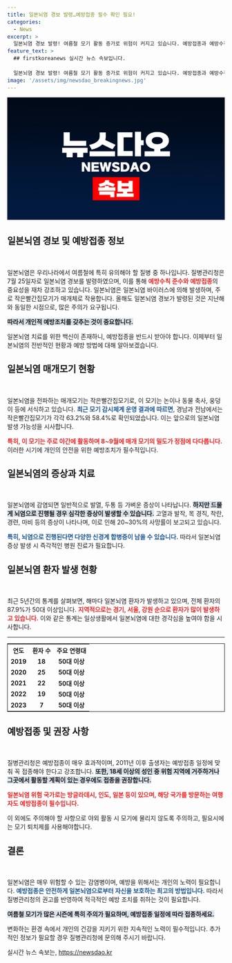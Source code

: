 ```yaml
---
title: 일본뇌염 경보 발령…예방접종 필수 확인 필요!
categories:
  - News
excerpt: >
  일본뇌염 경보 발령! 여름철 모기 활동 증가로 위험이 커지고 있습니다. 예방접종과 예방수칙 준수가 필수! 지금 바로 확인하세요!
feature_text: >
  ## firstkoreanews 실시간 뉴스 속보입니다.

  일본뇌염 경보 발령! 여름철 모기 활동 증가로 위험이 커지고 있습니다. 예방접종과 예방수칙 준수가 필수! 지금 바로 확인하세요!
image: '/assets/img/newsdao_breakingnews.jpg'
---
```


<p><img src="/assets/img/newsdao_breakingnews.jpg" alt="firstkoreanews 속보" /></p>

<h2 data-ke-size="size26">일본뇌염 경보 및 예방접종 정보</h2>

<p data-ke-size="size16">&nbsp;</p>

<p>일본뇌염은 우리나라에서 여름철에 특히 유의해야 할 질병 중 하나입니다. 질병관리청은 7월 25일자로 일본뇌염 경보를 발령하였으며, 이를 통해 <b><span style="color: #ee2323;">예방수칙 준수와 예방접종</span></b>의 중요성을 재차 강조하고 있습니다. 일본뇌염은 일본뇌염 바이러스에 의해 발생하며, 주로 작은빨간집모기가 매개체로 작용합니다. 올해도 일본뇌염 경보가 발령된 것은 지난해와 동일한 시점으로, 많은 주의가 요구됩니다. </p>

<p><b><span style="background-color: #21538527;">따라서 개인적 예방조치를 갖추는 것이 중요합니다.</span></b></p>

<p>일본뇌염 치료를 위한 백신이 존재하니, 예방접종을 반드시 받아야 합니다. 이제부터 일본뇌염의 전반적인 현황과 예방 방법에 대해 알아보겠습니다.</p>

<h2 data-ke-size="size26">일본뇌염 매개모기 현황</h2>

<p data-ke-size="size16">&nbsp;</p>

<p>일본뇌염을 전파하는 매개모기는 작은빨간집모기로, 이 모기는 논이나 동물 축사, 웅덩이 등에 서식하고 있습니다. <b><span style="color: #1a5490;">최근 모기 감시체계 운영 결과에 따르면</span></b>, 경남과 전남에서는 작은빨간집모기가 각각 63.2%와 58.4%로 확인되었습니다. 이는 앞으로의 일본뇌염 발생 가능성을 시사합니다. </p>

<p><b><span style="color: #ee2323;">특히, 이 모기는 주로 야간에 활동하며 8~9월에 매개 모기의 밀도가 정점에 다다릅니다.</span></b> 이러한 시기에 개인의 안전을 위한 예방조치가 필수적입니다.</p>

<h2 data-ke-size="size26">일본뇌염의 증상과 치료</h2>

<p data-ke-size="size16">&nbsp;</p>

<p>일본뇌염에 감염되면 일반적으로 발열, 두통 등 가벼운 증상이 나타납니다. <b><span style="background-color: #21538527;">하지만 드물게 뇌염으로 진행될 경우 심각한 증상이 발생할 수 있습니다.</span></b> 고열과 발작, 목 경직, 착란, 경련, 마비 등의 증상이 나타나며, 이로 인해 20~30%의 사망률이 보고되고 있습니다. </p>

<p><b><span style="color: #1a5490;">특히, 뇌염으로 진행된다면 다양한 신경계 합병증이 남을 수 있습니다.</span></b> 따라서 일본뇌염 증상 발생 시 즉각적인 병원 진료가 필요합니다.</p>

<h2 data-ke-size="size26">일본뇌염 환자 발생 현황</h2>

<p data-ke-size="size16">&nbsp;</p>

<p>최근 5년간의 통계를 살펴보면, 해마다 일본뇌염 환자가 발생하고 있으며, 전체 환자의 87.9%가 50대 이상입니다. <b><span style="color: #ee2323;">지역적으로는 경기, 서울, 강원 순으로 환자가 많이 발생하고 있습니다.</span></b> 이와 같은 통계는 일상생활에서 일본뇌염에 대한 경각심을 높여야 함을 시사합니다.</p>

<hr/>

<table style="width:100%; border: solid 1px;">
    <tr>
        <th style="text-align: center;">연도</th>
        <th style="text-align: center;">환자 수</th>
        <th style="text-align: center;">주요 연령대</th>
    </tr>
    <tr>
        <td style="text-align: center; height: 17px;"><b>2019</b></td>
        <td style="text-align: center; height: 17px;"><b>18</b></td>
        <td style="text-align: center; height: 17px;"><b>50대 이상</b></td>
    </tr>
    <tr>
        <td style="text-align: center; height: 17px;"><b>2020</b></td>
        <td style="text-align: center; height: 17px;"><b>25</b></td>
        <td style="text-align: center; height: 17px;"><b>50대 이상</b></td>
    </tr>
    <tr>
        <td style="text-align: center; height: 17px;"><b>2021</b></td>
        <td style="text-align: center; height: 17px;"><b>22</b></td>
        <td style="text-align: center; height: 17px;"><b>50대 이상</b></td>
    </tr>
    <tr>
        <td style="text-align: center; height: 17px;"><b>2022</b></td>
        <td style="text-align: center; height: 17px;"><b>19</b></td>
        <td style="text-align: center; height: 17px;"><b>50대 이상</b></td>
    </tr>
    <tr>
        <td style="text-align: center; height: 17px;"><b>2023</b></td>
        <td style="text-align: center; height: 17px;"><b>7</b></td>
        <td style="text-align: center; height: 17px;"><b>50대 이상</b></td>
    </tr>
</table>

<h2 data-ke-size="size26">예방접종 및 권장 사항</h2>

<p data-ke-size="size16">&nbsp;</p>

<p>질병관리청은 예방접종이 매우 효과적이며, 2011년 이후 출생자는 예방접종 일정에 맞춰 꼭 접종해야 한다고 강조합니다. <b><span style="background-color: #21538527;">또한, 18세 이상의 성인 중 위험 지역에 거주하거나 그곳에서 활동할 계획이 있는 경우에도 접종을 권장합니다.</span></b> </p>

<p><b><span style="color: #ee2323;">일본뇌염 위험 국가로는 방글라데시, 인도, 일본 등이 있으며, 해당 국가를 방문하는 여행자도 예방접종이 필수입니다.</span></b> </p>

<p>이 외에도 주의해야 할 사항으로 야외 활동 시 모기에 물리지 않도록 주의하고, 필요시에는 모기 퇴치제를 사용해야합니다. </p>

<h2 data-ke-size="size26">결론</h2>

<p data-ke-size="size16">&nbsp;</p>

<p>일본뇌염은 매우 위험할 수 있는 감염병이며, 예방을 위해서는 개인의 노력이 필요합니다. <b><span style="color: #1a5490;">예방접종은 안전하게 일본뇌염으로부터 자신을 보호하는 최고의 방법입니다.</span></b> 따라서 질병관리청의 권고를 반영하여 적극적인 예방 조치를 취하는 것이 필요합니다.</p>

<p><b><span style="background-color: #21538527;">여름철 모기가 많은 시즌에 특히 주의가 필요하며, 예방접종 일정에 따라 접종하세요.</span></b></p>

<p>변화하는 환경 속에서 개인의 건강을 지키기 위한 지속적인 노력이 필수적입니다. 추가적인 정보가 필요할 경우 질병관리청에 문의해 주시기 바랍니다.</p>
실시간 뉴스 속보는, <a href="https://newsdao.kr" rel="dofollow">https://newsdao.kr</a>


